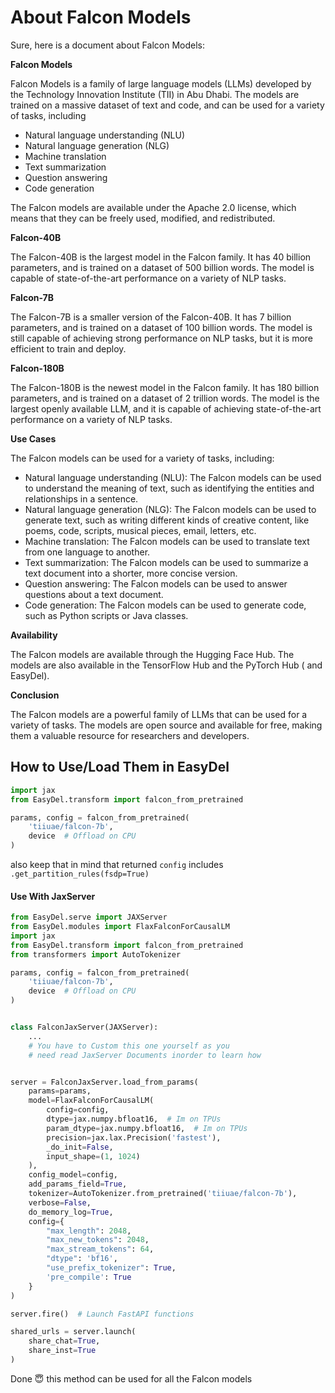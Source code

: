 # About Falcon Models

Sure, here is a document about Falcon Models:

**Falcon Models**

Falcon Models is a family of large language models (LLMs) developed by the Technology Innovation Institute (TII) in Abu
Dhabi. The models are trained on a massive dataset of text and code, and can be used for a variety of tasks, including

* Natural language understanding (NLU)
* Natural language generation (NLG)
* Machine translation
* Text summarization
* Question answering
* Code generation

The Falcon models are available under the Apache 2.0 license, which means that they can be freely used, modified, and
redistributed.

**Falcon-40B**

The Falcon-40B is the largest model in the Falcon family. It has 40 billion parameters, and is trained on a dataset of
500 billion words. The model is capable of state-of-the-art performance on a variety of NLP tasks.

**Falcon-7B**

The Falcon-7B is a smaller version of the Falcon-40B. It has 7 billion parameters, and is trained on a dataset of 100
billion words. The model is still capable of achieving strong performance on NLP tasks, but it is more efficient to
train and deploy.

**Falcon-180B**

The Falcon-180B is the newest model in the Falcon family. It has 180 billion parameters, and is trained on a dataset of
2 trillion words. The model is the largest openly available LLM, and it is capable of achieving state-of-the-art
performance on a variety of NLP tasks.

**Use Cases**

The Falcon models can be used for a variety of tasks, including:

* Natural language understanding (NLU): The Falcon models can be used to understand the meaning of text, such as
  identifying the entities and relationships in a sentence.
* Natural language generation (NLG): The Falcon models can be used to generate text, such as writing different kinds of
  creative content, like poems, code, scripts, musical pieces, email, letters, etc.
* Machine translation: The Falcon models can be used to translate text from one language to another.
* Text summarization: The Falcon models can be used to summarize a text document into a shorter, more concise version.
* Question answering: The Falcon models can be used to answer questions about a text document.
* Code generation: The Falcon models can be used to generate code, such as Python scripts or Java classes.

**Availability**

The Falcon models are available through the Hugging Face Hub. The models are also available in the TensorFlow Hub and
the PyTorch Hub ( and EasyDel).

**Conclusion**

The Falcon models are a powerful family of LLMs that can be used for a variety of tasks. The models are open source and
available for free, making them a valuable resource for researchers and developers.

## How to Use/Load Them in EasyDel

```python
import jax
from EasyDel.transform import falcon_from_pretrained

params, config = falcon_from_pretrained(
    'tiiuae/falcon-7b',
    device  # Offload on CPU
)
```

also keep that in mind that returned `config` includes `.get_partition_rules(fsdp=True)`

#### Use With JaxServer

```python
from EasyDel.serve import JAXServer
from EasyDel.modules import FlaxFalconForCausalLM
import jax
from EasyDel.transform import falcon_from_pretrained
from transformers import AutoTokenizer

params, config = falcon_from_pretrained(
    'tiiuae/falcon-7b',
    device  # Offload on CPU
)


class FalconJaxServer(JAXServer):
    ...
    # You have to Custom this one yourself as you 
    # need read JaxServer Documents inorder to learn how


server = FalconJaxServer.load_from_params(
    params=params,
    model=FlaxFalconForCausalLM(
        config=config,
        dtype=jax.numpy.bfloat16,  # Im on TPUs
        param_dtype=jax.numpy.bfloat16,  # Im on TPUs
        precision=jax.lax.Precision('fastest'),
        _do_init=False,
        input_shape=(1, 1024)
    ),
    config_model=config,
    add_params_field=True,
    tokenizer=AutoTokenizer.from_pretrained('tiiuae/falcon-7b'),
    verbose=False,
    do_memory_log=True,
    config={
        "max_length": 2048,
        "max_new_tokens": 2048,
        "max_stream_tokens": 64,
        "dtype": 'bf16',
        "use_prefix_tokenizer": True,
        'pre_compile': True
    }
)

server.fire()  # Launch FastAPI functions

shared_urls = server.launch(
    share_chat=True,
    share_inst=True
)
```

Done 😇 this method can be used for all the Falcon models